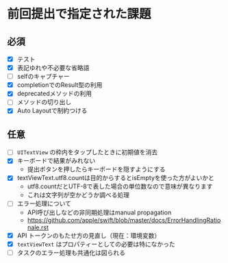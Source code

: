 # 前回提出で指定された課題  
  
## 必須  
  
- [x] テスト  
- [x] 表記ゆれや不必要な省略語  
- [ ] selfのキャプチャー  
- [x] completionでのResult型の利用  
- [x] deprecatedメソッドの利用  
- [ ] メソッドの切り出し  
- [x] Auto Layoutで制約つける  
  
## 任意  
  
- [ ] `UITextView` の枠内をタップしたときに初期値を消去  
- [x] キーボードで結果がみれない  
    - 提出ボタンを押したらキーボードを隠すようにする    
- [x] textViewText.utf8.countは目的からするとisEmptyを使った方がよいかと  
    - utf8.countだとUTF-8で表した場合の単位数なので意味が異なります  
    - これは文字列が空かどうか調べる処理  
- [ ] エラー処理について  
    - API呼び出しなどの非同期処理はmanual propagation  
    - https://github.com/apple/swift/blob/master/docs/ErrorHandlingRationale.rst  
- [x] API トークンのもたせ方の見直し（現在：環境変数）  
- [x] `textViewText` はプロパティーとしての必要は特になかった  
- [ ] タスクのエラー処理も共通化は図られる  
